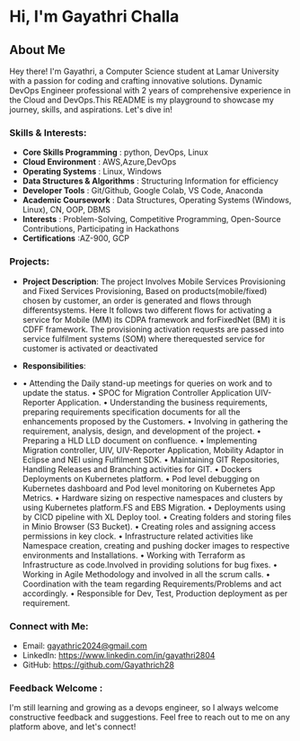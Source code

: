 # Hi, I'm Gayathri Challa

## About Me

Hey there! I'm Gayathri, a Computer Science  student at Lamar University with a passion for coding and crafting innovative solutions. Dynamic DevOps Engineer professional with 2 years of comprehensive experience in the Cloud and DevOps.This README is my playground to showcase my journey, skills, and aspirations. Let's dive in!

### Skills & Interests:

- **Core Skills Programming**        : python, DevOps, Linux
- **Cloud Environment**              : AWS,Azure,DevOps
- **Operating Systems**              : Linux, Windows
- **Data Structures & Algorithms**   : Structuring Information for efficiency
- **Developer Tools**                : Git/Github, Google Colab, VS Code, Anaconda
- **Academic Coursework**            : Data Structures, Operating Systems (Windows, Linux), CN, OOP, DBMS
- **Interests**                      : Problem-Solving, Competitive Programming, Open-Source Contributions, Participating in Hackathons
- **Certifications**                 :AZ-900, GCP

### Projects:
- **Project Description**: The project Involves Mobile Services Provisioning and Fixed Services Provisioning, Based
on products(mobile/fixed) chosen by customer, an order is generated and flows through differentsystems. Here It
follows two different flows for activating a service for Mobile (MM) its CDPA framework and forFixedNet (BM) it
is CDFF framework. The provisioning activation requests are passed into service fulfilment systems (SOM) where
therequested service for customer is activated or deactivated

- **Responsibilities**:
- • Attending the Daily stand-up meetings for queries on work and to update the status.
• SPOC for Migration Controller Application UIV-Reporter Application.
• Understanding the business requirements, preparing requirements specification documents for all the enhancements
proposed by the Customers.
• Involving in gathering the requirement, analysis, design, and development of the project.
• Preparing a HLD LLD document on confluence.
• Implementing Migration controller, UIV, UIV-Reporter Application, Mobility Adaptor in Eclipse and NEI using
Fulfilment SDK.
• Maintaining GIT Repositories, Handling Releases and Branching activities for GIT.
• Dockers Deployments on Kubernetes platform.
• Pod level debugging on Kubernetes dashboard and Pod level monitoring on Kubernetes App Metrics.
• Hardware sizing on respective namespaces and clusters by using Kubernetes platform.FS and EBS Migration.
• Deployments using by CICD pipeline with XL Deploy tool.
• Creating folders and storing files in Minio Browser (S3 Bucket).
• Creating roles and assigning access permissions in key clock.
• Infrastructure related activities like Namespace creation, creating and pushing docker images to respective
environments and Installations.
• Working with Terraform as Infrastructure as code.Involved in providing solutions for bug fixes.
• Working in Agile Methodology and involved in all the scrum calls.
• Coordination with the team regarding Requirements/Problems and act accordingly.
• Responsible for Dev, Test, Production deployment as per requirement. 
 
### Connect with Me:

- Email: gayathric2024@gmail.com
- LinkedIn: https://www.linkedin.com/in/gayathri2804
- GitHub: https://github.com/Gayathrich28

### Feedback Welcome :
I'm still learning and growing as a devops engineer, so I always welcome constructive feedback and suggestions. Feel free to reach out to me on any platform above, and let's connect!
